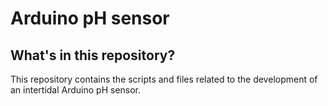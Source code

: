 # Arduino pH sensor 

## What's in this repository?
This repository contains the scripts and files related to the development of an intertidal Arduino pH sensor.